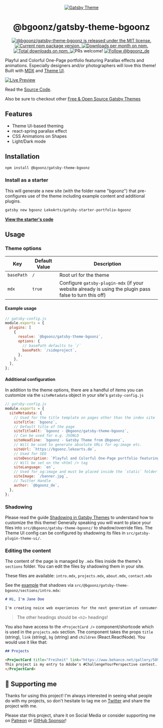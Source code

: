 <p align="center">
  <a href="https://themes.lekoarts.de">
    <img alt="Gatsby Theme" src="https://img.lekoarts.de/gatsby/gatsby-themes-illustration.png" />
  </a>
</p>
<h1 align="center">
  @bgoonz/gatsby-theme-bgoonz
</h1>

<p align="center">
  <a href="https://github.com/LekoArts/gatsby-themes/blob/master/LICENSE">
    <img src="https://img.shields.io/badge/license-MIT-blue.svg" alt="@bgoonz/gatsby-theme-bgoonz is released under the MIT license." />
  </a>
  <a href="https://www.npmjs.org/package/@bgoonz/gatsby-theme-bgoonz">
    <img src="https://img.shields.io/npm/v/@bgoonz/gatsby-theme-bgoonz.svg" alt="Current npm package version." />
  </a>
  <a href="https://npmcharts.com/compare/@bgoonz/gatsby-theme-bgoonz?minimal=true">
    <img src="https://img.shields.io/npm/dm/@bgoonz/gatsby-theme-bgoonz.svg" alt="Downloads per month on npm." />
  </a>
  <a href="https://npmcharts.com/compare/@bgoonz/gatsby-theme-bgoonz?minimal=true">
    <img src="https://img.shields.io/npm/dt/@bgoonz/gatsby-theme-bgoonz.svg" alt="Total downloads on npm." />
  </a>
  <img src="https://img.shields.io/badge/PRs-welcome-brightgreen.svg" alt="PRs welcome!" />
  <a href="https://twitter.com/intent/follow?screen_name=lekoarts_de">
      <img src="https://img.shields.io/twitter/follow/lekoarts_de.svg?label=Follow%20@bgoonz_de" alt="Follow @bgoonz_de" />
    </a>
</p>

Playful and Colorful One-Page portfolio featuring Parallax effects and animations. Especially designers and/or photographers will love this theme! Built with [MDX](https://mdxjs.com/) and [Theme UI](https://theme-ui.com/).

[![Live Preview](https://img.lekoarts.de/gatsby/preview.svg)](https://bgoonz.lekoarts.de)

Read the [Source Code](https://github.com/LekoArts/gatsby-starter-portfolio-bgoonz).

Also be sure to checkout other [Free & Open Source Gatsby Themes](https://themes.lekoarts.de)

## Features

- Theme UI-based theming
- react-spring parallax effect
- CSS Animations on Shapes
- Light/Dark mode

## Installation

```sh
npm install @bgoonz/gatsby-theme-bgoonz
```

### Install as a starter

This will generate a new site (with the folder name "bgoonz") that pre-configures use of the theme including example content and additional plugins.

```sh
gatsby new bgoonz LekoArts/gatsby-starter-portfolio-bgoonz
```

[**View the starter's code**](https://github.com/LekoArts/gatsby-starter-portfolio-bgoonz)

## Usage

### Theme options

| Key        | Default Value | Description                                                                                             |
| ---------- | ------------- | ------------------------------------------------------------------------------------------------------- |
| `basePath` | `/`           | Root url for the theme                                                                                  |
| `mdx`      | `true`        | Configure `gatsby-plugin-mdx` (if your website already is using the plugin pass false to turn this off) |

#### Example usage

```js
// gatsby-config.js
module.exports = {
  plugins: [
    {
      resolve: `@bgoonz/gatsby-theme-bgoonz`,
      options: {
        // basePath defaults to `/`
        basePath: `/sideproject`,
      },
    },
  ],
};
```

#### Additional configuration

In addition to the theme options, there are a handful of items you can customize via the `siteMetadata` object in your site's `gatsby-config.js`

```js
// gatsby-config.js
module.exports = {
  siteMetadata: {
    // Used for the title template on pages other than the index site
    siteTitle: `bgoonz`,
    // Default title of the page
    siteTitleAlt: `bgoonz - @bgoonz/gatsby-theme-bgoonz`,
    // Can be used for e.g. JSONLD
    siteHeadline: `bgoonz - Gatsby Theme from @bgoonz`,
    // Will be used to generate absolute URLs for og:image etc.
    siteUrl: `https://bgoonz.lekoarts.de`,
    // Used for SEO
    siteDescription: `Playful and Colorful One-Page portfolio featuring Parallax effects and animations`,
    // Will be set on the <html /> tag
    siteLanguage: `en`,
    // Used for og:image and must be placed inside the `static` folder
    siteImage: `/banner.jpg`,
    // Twitter Handle
    author: `@bgoonz_de`,
  },
};
```

### Shadowing

Please read the guide [Shadowing in Gatsby Themes](https://www.gatsbyjs.org/docs/themes/shadowing/) to understand how to customize the this theme! Generally speaking you will want to place your files into `src/@bgoonz/gatsby-theme-bgoonz/` to shadow/override files. The Theme UI config can be configured by shadowing its files in `src/gatsby-plugin-theme-ui/`.

### Editing the content

The content of the page is managed by `.mdx` files inside the theme's `sections` folder. You can edit the files by shadowing them in your site.

These files are available: `intro.mdx`, `projects.mdx`, `about.mdx`, `contact.mdx`

See the [example](https://github.com/LekoArts/gatsby-themes/tree/master/examples/bgoonz/src/@bgoonz/gatsby-theme-bgoonz/sections) that shadows via `src/@bgoonz/gatsby-theme-bgoonz/sections/intro.mdx`:

```md
# Hi, I'm Jane Doe

I'm creating noice web experiences for the next generation of consumer-facing companies
```

> The other headings should be `<h2>` headings!

You also have access to the `<ProjectCard />` component/shortcode which is used in the `projects.mdx` section. The component takes the props `title` (string), `link` (string), `bg` (string) and `children` (React.ReactNode). You would use it like that:

```md
## Projects

<ProjectCard title="Freiheit" link="https://www.behance.net/gallery/58937147/Freiheit" bg="linear-gradient(to right, #D4145A 0%, #FBB03B 100%)">
This project is my entry to Adobe's #ChallengeYourPerspective contest.
</ProjectCard>
```

## 🌟 Supporting me

Thanks for using this project! I'm always interested in seeing what people do with my projects, so don't hesitate to tag me on [Twitter](https://twitter.com/lekoarts_de) and share the project with me.

Please star this project, share it on Social Media or consider supporting me on [Patreon](https://www.patreon.com/lekoarts) or [GitHub Sponsor](https://github.com/sponsors/LekoArts)!
